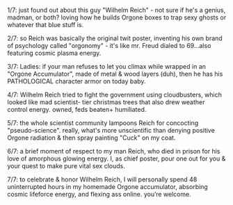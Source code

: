 1/7: just found out about this guy "Wilhelm Reich" - not sure if he's a genius, madman, or both? loving how he builds Orgone boxes to trap sexy ghosts or whatever that blue stuff is.

2/7: so Reich was basically the original twit poster, inventing his own brand of psychology called "orgonomy" - it's like mr. Freud dialed to 69...also featuring cosmic plasma energy.

3/7: Ladies: if your man refuses to let you climax while wrapped in an "Orgone Accumulator", made of metal & wood layers (duh), then he has his PATHOLOGICAL character armor on today baby.

4/7: Wilhelm Reich tried to fight the government using cloudbusters, which looked like mad scientist- tier christmas trees that also drew weather control energy. owned, feds beaten+ humiliated.

5/7: the whole scientist community lampoons Reich for concocting "pseudo-science". really, what's more unscientific than denying positive Orgone radiation & then spray painting "Cuck" on my coat.

6/7: a brief moment of respect to my man Reich, who died in prison for his love of amorphous glowing energy. I, as chief poster, pour one out for you & your quest to make pure vital sex clouds.

7/7: to celebrate & honor Wilhelm Reich, I will personally spend 48 uninterrupted hours in my homemade Orgone accumulator, absorbing cosmic lifeforce energy, and flexing ass online. you’re welcome.